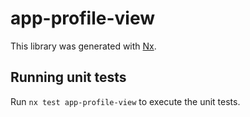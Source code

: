 # app-profile-view

This library was generated with [Nx](https://nx.dev).

## Running unit tests

Run `nx test app-profile-view` to execute the unit tests.
